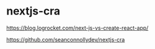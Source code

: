 # nextjs-cra

https://blog.logrocket.com/next-js-vs-create-react-app/

https://github.com/seanconnollydev/nextjs-cra